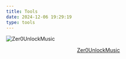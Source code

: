 ```yaml
---
title: Tools
date: 2024-12-06 19:29:19
type: tools
---
```

![Zer0UnlockMusic](../images/music.png)
<center><a href='/music/'>Zer0UnlockMusic</a></center>

